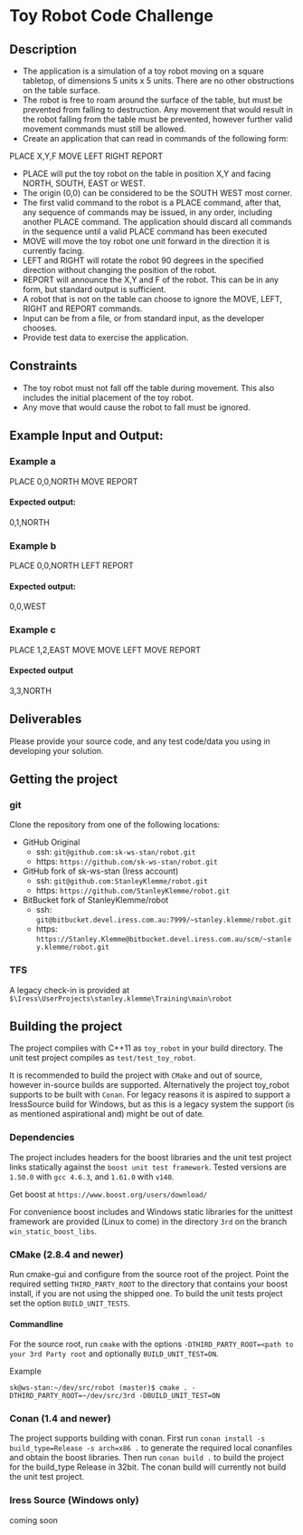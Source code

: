 # Toy Robot Code Challenge

## Description

* The application is a simulation of a toy robot moving on a square tabletop, of dimensions 5 units x 5 units. There are no other obstructions on the table surface.
* The robot is free to roam around the surface of the table, but must be prevented from falling to destruction. Any movement that would result in the robot falling from the table must be prevented, however further valid movement commands must still be allowed.
* Create an application that can read in commands of the following form:

PLACE X,Y,F
MOVE
LEFT
RIGHT
REPORT

* PLACE will put the toy robot on the table in position X,Y and facing NORTH, SOUTH, EAST or WEST.
* The origin (0,0) can be considered to be the SOUTH WEST most corner.
* The first valid command to the robot is a PLACE command, after that, any sequence of commands may be issued, in any order, including another PLACE command. The application should discard all commands in the sequence until a valid PLACE command has been executed
* MOVE will move the toy robot one unit forward in the direction it is currently facing.
* LEFT and RIGHT will rotate the robot 90 degrees in the specified direction without changing the position of the robot.
* REPORT will announce the X,Y and F of the robot. This can be in any form, but standard output is sufficient.
* A robot that is not on the table can choose to ignore the MOVE, LEFT, RIGHT and REPORT commands.
* Input can be from a file, or from standard input, as the developer chooses.
* Provide test data to exercise the application.

## Constraints

* The toy robot must not fall off the table during movement. This also includes the initial placement of the toy robot.
* Any move that would cause the robot to fall must be ignored.

## Example Input and Output:

### Example a

PLACE 0,0,NORTH
MOVE
REPORT

#### Expected output:

0,1,NORTH

### Example b

PLACE 0,0,NORTH
LEFT
REPORT

#### Expected output:

0,0,WEST

### Example c

PLACE 1,2,EAST
MOVE
MOVE
LEFT
MOVE
REPORT

#### Expected output

3,3,NORTH

## Deliverables

Please provide your source code, and any test code/data you using in developing your solution.

## Getting the project

### git

Clone the repository from one of the following locations:  

* GitHub Original
    * ssh: `git@github.com:sk-ws-stan/robot.git`
    * https: `https://github.com/sk-ws-stan/robot.git`
* GitHub fork of sk-ws-stan (Iress account)
    * ssh: `git@github.com:StanleyKlemme/robot.git`
    * https: `https://github.com/StanleyKlemme/robot.git`
* BitBucket fork of StanleyKlemme/robot
    * ssh: `git@bitbucket.devel.iress.com.au:7999/~stanley.klemme/robot.git`
    * https: `https://Stanley.Klemme@bitbucket.devel.iress.com.au/scm/~stanley.klemme/robot.git`

### TFS

A legacy check-in is provided at `$\Iress\UserProjects\stanley.klemme\Training\main\robot`

## Building the project

The project compiles with C++11 as `toy_robot` in your build directory. The unit test project compiles as `test/test_toy_robot`.

It is recommended to build the project with `CMake` and out of source, however in-source builds are supported.
Alternatively the project toy_robot supports to be built with `Conan`.
For legacy reasons it is aspired to support a IressSource build for Windows, but as this is a legacy system the support (is as mentioned aspirational and) might be out of date.

### Dependencies

The project includes headers for the boost libraries and the unit test project links statically against the `boost unit test framework`. Tested versions are `1.50.0` with `gcc 4.6.3`, and `1.61.0` with `v140`.

Get boost at `https://www.boost.org/users/download/`

For convenience boost includes and Windows static libraries for the unittest framework are provided (Linux to come) in the directory `3rd` on the branch `win_static_boost_libs`.

### CMake (2.8.4 and newer)

Run cmake-gui and configure from the source root of the project. Point the required setting `THIRD_PARTY_ROOT` to the directory that contains your boost install, if you are not using the shipped one. To build the unit tests project set the option `BUILD_UNIT_TESTS`.

#### Commandline

For the source root, run `cmake` with the options `-DTHIRD_PARTY_ROOT=<path to your 3rd Party root` and optionally `BUILD_UNIT_TEST=ON`.

Example
```
sk@ws-stan:~/dev/src/robot (master)$ cmake . -DTHIRD_PARTY_ROOT=~/dev/src/3rd -DBUILD_UNIT_TEST=ON
```

### Conan (1.4 and newer)

The project supports building with conan. First run `conan install -s build_type=Release -s arch=x86 .` to generate the required local conanfiles and obtain the boost libraries. Then run `conan build .` to build the project for the build_type Release in 32bit. The conan build will currently not build the unit test project.

### Iress Source (Windows only)

coming soon
